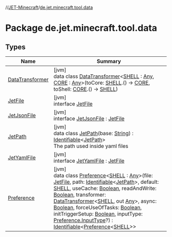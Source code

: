 //[JET-Minecraft](../../index.md)/[de.jet.minecraft.tool.data](index.md)

# Package de.jet.minecraft.tool.data

## Types

| Name | Summary |
|---|---|
| [DataTransformer](-data-transformer/index.md) | [jvm]<br>data class [DataTransformer](-data-transformer/index.md)&lt;[SHELL](-data-transformer/index.md) : [Any](https://kotlinlang.org/api/latest/jvm/stdlib/kotlin/-any/index.html), [CORE](-data-transformer/index.md) : [Any](https://kotlinlang.org/api/latest/jvm/stdlib/kotlin/-any/index.html)&gt;(toCore: [SHELL](-data-transformer/index.md).() -&gt; [CORE](-data-transformer/index.md), toShell: [CORE](-data-transformer/index.md).() -&gt; [SHELL](-data-transformer/index.md)) |
| [JetFile](-jet-file/index.md) | [jvm]<br>interface [JetFile](-jet-file/index.md) |
| [JetJsonFile](-jet-json-file/index.md) | [jvm]<br>interface [JetJsonFile](-jet-json-file/index.md) : [JetFile](-jet-file/index.md) |
| [JetPath](-jet-path/index.md) | [jvm]<br>data class [JetPath](-jet-path/index.md)(base: [String](https://kotlinlang.org/api/latest/jvm/stdlib/kotlin/-string/index.html)) : [Identifiable](../../../JET-Native/-j-e-t--native/de.jet.library.tool.smart.identification/-identifiable/index.md)&lt;[JetPath](-jet-path/index.md)&gt; <br>The path used inside yaml files |
| [JetYamlFile](-jet-yaml-file/index.md) | [jvm]<br>interface [JetYamlFile](-jet-yaml-file/index.md) : [JetFile](-jet-file/index.md) |
| [Preference](-preference/index.md) | [jvm]<br>data class [Preference](-preference/index.md)&lt;[SHELL](-preference/index.md) : [Any](https://kotlinlang.org/api/latest/jvm/stdlib/kotlin/-any/index.html)&gt;(file: [JetFile](-jet-file/index.md), path: [Identifiable](../../../JET-Native/-j-e-t--native/de.jet.library.tool.smart.identification/-identifiable/index.md)&lt;[JetPath](-jet-path/index.md)&gt;, default: [SHELL](-preference/index.md), useCache: [Boolean](https://kotlinlang.org/api/latest/jvm/stdlib/kotlin/-boolean/index.html), readAndWrite: [Boolean](https://kotlinlang.org/api/latest/jvm/stdlib/kotlin/-boolean/index.html), transformer: [DataTransformer](-data-transformer/index.md)&lt;[SHELL](-preference/index.md), out [Any](https://kotlinlang.org/api/latest/jvm/stdlib/kotlin/-any/index.html)&gt;, async: [Boolean](https://kotlinlang.org/api/latest/jvm/stdlib/kotlin/-boolean/index.html), forceUseOfTasks: [Boolean](https://kotlinlang.org/api/latest/jvm/stdlib/kotlin/-boolean/index.html), initTriggerSetup: [Boolean](https://kotlinlang.org/api/latest/jvm/stdlib/kotlin/-boolean/index.html), inputType: [Preference.InputType](-preference/-input-type/index.md)?) : [Identifiable](../../../JET-Native/-j-e-t--native/de.jet.library.tool.smart.identification/-identifiable/index.md)&lt;[Preference](-preference/index.md)&lt;[SHELL](-preference/index.md)&gt;&gt; |
